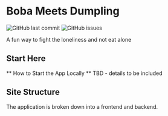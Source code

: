 # Boba Meets Dumpling
![GitHub last commit](https://img.shields.io/github/last-commit/riceball1/boba-meets-dumpling?style=for-the-badge)
![GitHub issues](https://img.shields.io/github/issues/riceball1/boba-meets-dumpling?style=for-the-badge)

A fun way to fight the loneliness and not eat alone

## Start Here
** How to Start the App Locally **
TBD - details to be included

## Site Structure
The application is broken down into a frontend and backend.
